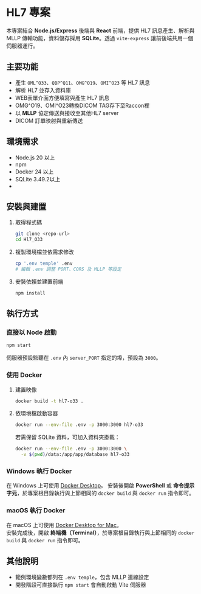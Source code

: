 # HL7 專案

本專案結合 **Node.js/Express** 後端與 **React** 前端，提供 HL7 訊息產生、解析與 MLLP 傳輸功能，資料儲存採用 **SQLite**。透過 `vite-express` 讓前後端共用一個伺服器運行。

## 主要功能
- 產生 `OML^O33`、`QBP^Q11`、`OMG^O19`、`OMI^O23` 等 HL7 訊息
- 解析 HL7 並存入資料庫
- WEB表單介面方便填寫與產生 HL7 訊息
- OMG^O19、OMI^O23轉換DICOM TAG存下至Raccon裡
- 以 **MLLP** 協定傳送與接收至其他HL7 server
- DICOM 訂單映射與重新傳送

## 環境需求
- Node.js 20 以上
- npm
- Docker 24 以上
- SQLite 3.49.2以上
- 

## 安裝與建置
1. 取得程式碼
   ```bash
   git clone <repo-url>
   cd Hl7_O33
   ```
2. 複製環境檔並依需求修改
   ```bash
   cp '.env temple' .env
   # 編輯 .env 調整 PORT、CORS 及 MLLP 等設定
   ```
3. 安裝依賴並建置前端
   ```bash
   npm install
   ```

## 執行方式
### 直接以 Node 啟動
```bash
npm start
```
伺服器預設監聽在 `.env` 內 `server_PORT` 指定的埠，預設為 `3000`。

### 使用 Docker
1. 建置映像
   ```bash
   docker build -t hl7-o33 .
   ```
2. 依環境檔啟動容器
   ```bash
   docker run --env-file .env -p 3000:3000 hl7-o33
   ```
   若需保留 SQLite 資料，可加入資料夾掛載：
   ```bash
   docker run --env-file .env -p 3000:3000 \
     -v $(pwd)/data:/app/app/database hl7-o33
   ```

### Windows 執行 Docker
在 Windows 上可使用 [Docker Desktop](https://www.docker.com/products/docker-desktop/)。
安裝後開啟 **PowerShell** 或 **命令提示字元**，於專案根目錄執行與上節相同的 `docker build` 與 `docker run` 指令即可。

### macOS 執行 Docker
在 macOS 上可使用 [Docker Desktop for Mac](https://www.docker.com/products/docker-desktop/)。  
安裝完成後，開啟 **終端機（Terminal）**，於專案根目錄執行與上節相同的 `docker build` 與 `docker run` 指令即可。




## 其他說明
- 範例環境變數都列在 `.env temple`，包含 MLLP 連線設定
- 開發階段可直接執行 `npm start` 會自動啟動 Vite 伺服器
